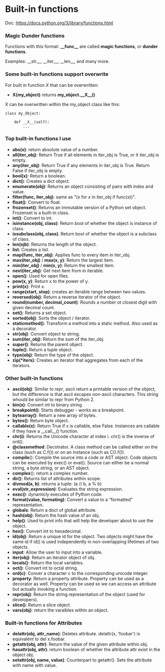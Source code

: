 
# Built-in functions
Doc: https://docs.python.org/3/library/functions.html

### Magic Dunder functions
Functions with this format: **\_\_func\_\_** are called **magic functions**, or **dunder functions**.

Examples: \_\_str\_\_, \_\_iter\_\_, \_\_len\_\_, and many more.

### Some built-in functions support overwrite
For built in function *X* that can be overwritten: 
* **X(my_object)** returns **my_object.\_\_X\_\_()**

X can be overwritten within the my_object class like this:
```
class my_Object:

    def __X__(self):
        ...
```

### Top built-in functions I use
* **abs(x)**: return absolute value of a number. 
* **all(iter_obj)**: Return True if all elements in iter_obj is True, or it iter_obj is empty. 
* **any(iter_obj)**: Return True if any elements in iter_obj is True. Return False if iter_obj is empty. 
* **bool(x)**: Return a boolean. 
* **dict()**: Creates a dict object. 
* **enumerate(obj)**: Returns an object consisting of pairs with index and value. 
* **filter(func, iter_obj)**: same as "(x for x in iter_obj if func(x))". 
* **float()**: Convert to float. 
* **frozenset()**: Returns an immutable version of a Python set object. Frozenset is a built-in class. 
* **int()**: Convert to int. 
* **isinstance(obj, class)**: Return bool of whether the object is instance of class. 
* **issubclass(obj, class)**: Return bool of whether the object is a subclass of class. 
* **len(ojb)**: Returns the length of the object. 
* **list**: Creates a list. 
* **map(func, iter_obj)**: Applies func to every item in iter_obj. 
* **max(iter_obj)** / **max(x, y)**: Return the largest item. 
* **min(iter_obj)** / **min(x, y)**: Return the smallest item. 
* **next(iter_obj)**: Get next item from in iterable. 
* **open()**: Used for open files. 
* **pow(x, y)**: Return x to the power of y. 
* **print(x)**: Print x. 
* **range(start, stop)**: creates an iterable range between two values. 
* **reversed(obj)**: Return a reverse iterator of the object. 
* **round(number, decimal_count)**: Rounds a number ot closest digit with given decimal count. 
* **set()**: Returns a set object. 
* **sorted(obj)**: Sorts the object / iterator. 
* **staticmethod()**: Transform a method into a static method. Also used as a decorator. 
* **str(obj)**: Convert object to string. 
* **sum(iter_obj)**: Return the sum of the iter_obj. 
* **super()**: Returns the parent object. 
* **tuple()**: Return a tuple object. 
* **type(obj)**: Return the type of the object. 
* **zip(*iters)**: Creates an iterator that aggregates from each of the iterators. 

### Other built-in functions
* **ascii(obj)**: Similar to *repr*, ascii return a printable version of the object, but the difference is that ascii excapes non-ascii characters. This string whould be similar to repr from Python 2.
* **bin(x)**: Convert int to binary string. 
* **breakpoint()**: Starts debugger - works as a breakpoint. 
* **bytearray()**: Return a new array of bytes. 
* **bytes()**: Return byte object. 
* **callable(x)**: Return True if x is callable, else False. Instances are callable if they have a \_\_call\_\_() function. 
* **chr(i)**: Returns the Unicode character at index i. chr() is the inverse of ord(). 
* **@classmethod**: Decotrator. A class method can be called either on the class (such as C.f()) or on an instance (such as C().f()).
* **compile**(): Compile the source into a code or AST object. Code objects can be executed by exec() or eval(). Source can either be a normal string, a byte string, or an AST object. 
* **complex**(): return a complex number. 
* **dir()**: Returns list of attributes within scope. 
* **divmod(a, b)**: returns a tuple: (a // b, a % b)
* **eval(str_expression)**: Evaluates the string expression. 
* **exec()**: dynamicly executes of Python code. 
* **format(value, formating)**: Convert a value to a “formatted” representation. 
* **globals**: Return a doct of global attribute. 
* **hash(obj)**: Return the hash value of an obj. 
* **help()**: Used to print info that will help the developer about to use the object. 
* **hex()**: Convert int to hexadecimal. 
* **id(obj)**: Return a unique id for the object. Two objects might have the same id if id() is used independently in non-overlapping lifetimes of two objects. 
* **input**: Allow the user to input into a variable. 
* **iter(obj)**: Return an iterator object of obj. 
* **locals()**: Return the local variables. 
* **oct()**: Convert int to octal string. 
* **ord(c)**: Conver a character c to the corresponding unicode integer. 
* **property**: Return a property attribute. Property can be used as a decorator as well. Property can be used so we can access an attribute but actually invoking a function. 
* **repr(obj)**: Return the string representation of the object (used for developers). 
* **slice()**: Return a slice object. 
* **vars(obj)**: return the varaibles within an object. 

### Built-in functions for Attributes
* **delattr(obj, attr_name)**: Deletes attribute. delattr(x, 'foobar') is equivalent to del x.foobar. 
* **getattr(obj, attr)**: Return the value of the given attribute within obj. 
* **hasattr(obj, attr)**: return boolean of whether the attribute attr exist in the object obj. 
* **setattr(obj, name, value)**: Counterpart to getattr(). Sets the attribute with name with value. 
